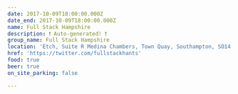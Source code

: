 ```yaml
---
date: 2017-10-09T18:00:00.000Z
date_end: 2017-10-09T18:00:00.000Z
name: Full Stack Hampshire
description: ❗️ Auto-generated! ❗️
group_name: Full Stack Hampshire
location: 'Etch, Suite R Medina Chambers, Town Quay, Southampton, SO14 2AQ'
href: 'https://twitter.com/fullstackhants'
food: true
beer: true
on_site_parking: false

---
```

